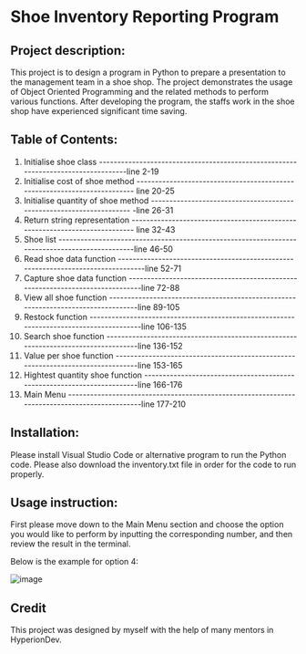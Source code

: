 # Shoe Inventory Reporting Program

## Project description:

This project is to design a program in Python to prepare a presentation to the management team in a shoe shop.
The project demonstrates the usage of Object Oriented Programming and the related methods to perform various functions.
After developing the program, the staffs work in the shoe shop have experienced significant time saving.

## Table of Contents:

1. Initialise shoe class  ----------------------------------------------------------------------------------line 2-19
2. Initialise cost of shoe method ------------------------------------------------------------------------- line 20-25
3. Initialise quantity of shoe method -------------------------------------------------------------------- -line 26-31
4. Return string representation --------------------------------------------------------------------------- line 32-43
5. Shoe list -----------------------------------------------------------------------------------------------line 46-50
6. Read shoe data function ---------------------------------------------------------------------------------line 52-71
7. Capture shoe data function ------------------------------------------------------------------------------line 72-88
8. View all shoe function ----------------------------------------------------------------------------------line 89-105
9. Restock function ----------------------------------------------------------------------------------------line 106-135
10. Search shoe function -----------------------------------------------------------------------------------line 136-152
11. Value per shoe function --------------------------------------------------------------------------------line 153-165
12. Hightest quantity shoe function ------------------------------------------------------------------------line 166-176
13. Main Menu ----------------------------------------------------------------------------------------------line 177-210

## Installation:
Please install Visual Studio Code or alternative program to run the Python code.
Please also download the inventory.txt file in order for the code to run properly.

## Usage instruction:
First please move down to the Main Menu section and choose the option you would like to perform by inputting the corresponding number,
and then review the result in the terminal.

Below is the example for option 4:

![image](https://user-images.githubusercontent.com/118776194/212059486-bcb8bbeb-463c-41d4-aa0f-a2a9d7b3d309.png)

## Credit
This project was designed by myself with the help of many mentors in HyperionDev. 
